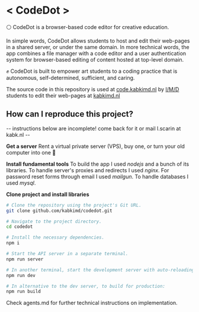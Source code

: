 # < CodeDot >

⚪ CodeDot is a browser-based code editor for creative education.

In simple words, CodeDot allows students to host and edit their web-pages in a shared server, or under the same domain. In more technical words, the app combines a file manager with a code editor and a user authentication system for browser-based editing of content hosted at top-level domain.

✊ CodeDot is built to empower art students to a coding practice that is autonomous, self-determined, sufficient, and caring. 

The source code in this repository is used at [code.kabkimd.nl](https://code.kabkimd.nl) by [I/M/D](https://www.kabk.nl/en/programmes/bachelor/interactive-media-design) students to edit their web-pages at [kabkimd.nl](https://kabkimd.nl)


## How can I reproduce this project? 

-- instructions below are incomplete! come back for it or mail l.scarin at kabk.nl --

**Get a server**
Rent a virtual private server (VPS), buy one, or turn your old computer into one 🦗

**Install fundamental tools**
To build the app I used *nodejs* and a bunch of its libraries. To handle server's proxies and redirects I used *nginx*. For password reset forms through email I used *mailgun*. To handle databases I used *mysql*.

**Clone project and install libraries**
```sh
# Clone the repository using the project's Git URL.
git clone github.com/kabkimd/codedot.git

# Navigate to the project directory.
cd codedot

# Install the necessary dependencies.
npm i

# Start the API server in a separate terminal.
npm run server

# In another terminal, start the development server with auto-reloading and an instant preview.
npm run dev

# In alternative to the dev server, to build for production:
npm run build
```

Check agents.md for further technical instructions on implementation.